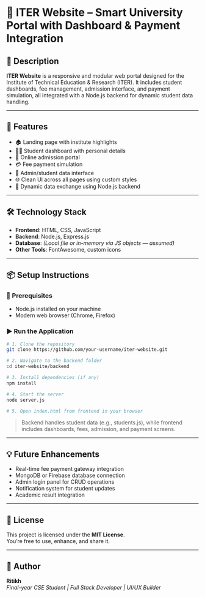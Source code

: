 # 🏫 ITER Website – Smart University Portal with Dashboard & Payment Integration

## 📘 Description
**ITER Website** is a responsive and modular web portal designed for the Institute of Technical Education & Research (ITER). It includes student dashboards, fee management, admission interface, and payment simulation, all integrated with a Node.js backend for dynamic student data handling.

---

## 🚀 Features

- 🏠 Landing page with institute highlights
- 👨‍🎓 Student dashboard with personal details
- 📄 Online admission portal
- 💳 Fee payment simulation
- 💼 Admin/student data interface
- 🌐 Clean UI across all pages using custom styles
- 🔄 Dynamic data exchange using Node.js backend

---

## 🛠️ Technology Stack

- **Frontend**: HTML, CSS, JavaScript  
- **Backend**: Node.js, Express.js  
- **Database**: *(Local file or in-memory via JS objects — assumed)*  
- **Other Tools**: FontAwesome, custom icons

---

## 📦 Setup Instructions

### 🔧 Prerequisites
- Node.js installed on your machine
- Modern web browser (Chrome, Firefox)

### ▶️ Run the Application

```bash
# 1. Clone the repository
git clone https://github.com/your-username/iter-website.git

# 2. Navigate to the backend folder
cd iter-website/backend

# 3. Install dependencies (if any)
npm install

# 4. Start the server
node server.js

# 5. Open index.html from frontend in your browser
```

> Backend handles student data (e.g., students.js), while frontend includes dashboards, fees, admission, and payment screens.

---

## 💡 Future Enhancements

- Real-time fee payment gateway integration
- MongoDB or Firebase database connection
- Admin login panel for CRUD operations
- Notification system for student updates
- Academic result integration

---

## 📄 License

This project is licensed under the **MIT License**.  
You’re free to use, enhance, and share it.

---

## 👤 Author

**Ritikh**  
*Final-year CSE Student | Full Stack Developer | UI/UX Builder*
